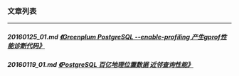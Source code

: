 ### 文章列表  
----  
##### 20160125_01.md   [《Greenplum PostgreSQL --enable-profiling 产生gprof性能诊断代码》](20160125_01.md)  
##### 20160119_01.md   [《PostgreSQL 百亿地理位置数据 近邻查询性能》](20160119_01.md)  
